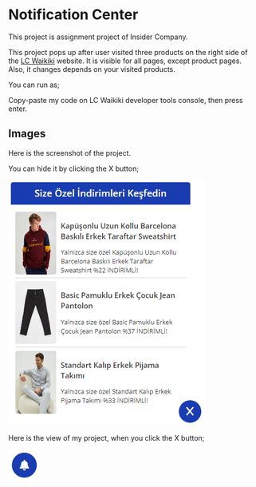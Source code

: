 # Notification Center

This project is assignment project of Insider Company.

This project pops up after user visited three products on the right side 
of the [LC Waikiki](https://www.lcwaikiki.com/tr-TR/TR) website. It is visible for all pages, except product pages. Also,
it changes depends on your visited products.

You can run as; 

Copy-paste my code on LC Waikiki developer tools console, then press enter.

## Images
Here is the screenshot of the project.

You can hide it by clicking the X button;

![alt text](https://github.com/mehmetburakbaykal/insider-assignment/blob/main/images/notification-center-opened.PNG)

Here is the view of my project, when you click the X button;

![alt text](https://github.com/mehmetburakbaykal/insider-assignment/blob/main/images/notification-center-closed.PNG)
